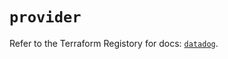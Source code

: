 # `provider`

Refer to the Terraform Registory for docs: [`datadog`](https://registry.terraform.io/providers/datadog/datadog/3.34.0/docs).
